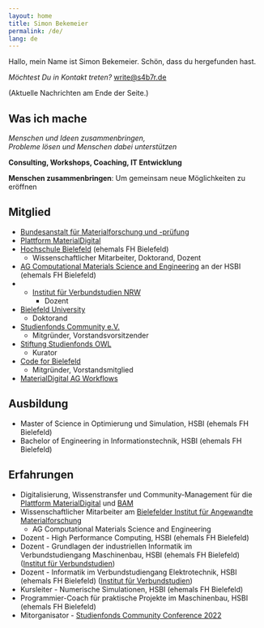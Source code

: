 ```yaml
---
layout: home
title: Simon Bekemeier
permalink: /de/
lang: de
---
```


Hallo, mein Name ist Simon Bekemeier. Schön, dass du hergefunden hast.

*Möchtest Du in Kontakt treten?* [write@s4b7r.de](mailto:write@s4b7r.de)

(Aktuelle Nachrichten am Ende der Seite.)

## Was ich mache

*Menschen und Ideen zusammenbringen,* <br>
*Probleme lösen und Menschen dabei unterstützen*

**Consulting, Workshops, Coaching, IT Entwicklung**

**Menschen zusammenbringen**: Um gemeinsam neue Möglichkeiten zu eröffnen

## Mitglied

- [Bundesanstalt für Materialforschung und -prüfung](https://www.bam.de/)
- [Plattform MaterialDigital](https://www.materialdigital.de/)
- [Hochschule Bielefeld](https://www.hsbi.de/) (ehemals FH Bielefeld)
    - Wissenschaftlicher Mitarbeiter, Doktorand, Dozent
- [AG Computational Materials Science and Engineering](https://www.hsbi.de/ium/forschung/arbeitsgruppen/computational-materials-science-and-engineering) an der HSBI (ehemals FH Bielefeld)
- - [Institut für Verbundstudien NRW](https://www.verbundstudium.de/)
    - Dozent
- [Bielefeld University](https://www.uni-bielefeld.de/)
    - Doktorand
- [Studienfonds Community e.V.](https://studienfondscommunity.de/)
    - Mitgründer, Vorstandsvorsitzender
- [Stiftung Studienfonds OWL](https://www.studienfonds-owl.de/)
    - Kurator
- [Code for Bielefeld](https://codefor.de/bielefeld/)
    - Mitgründer, Vorstandsmitglied
- [MaterialDigital AG Workflows](https://www.materialdigital.de/workflows/)

## Ausbildung

- Master of Science in Optimierung und Simulation, HSBI (ehemals FH Bielefeld)
- Bachelor of Engineering in Informationstechnik, HSBI (ehemals FH Bielefeld)

## Erfahrungen

- Digitalisierung, Wissenstransfer und Community-Management für die [Plattform MaterialDigital](https://www.materialdigital.de/) und [BAM](https://www.bam.de/)
- Wissenschaftlicher Mitarbeiter am [Bielefelder Institut für Angewandte Materialforschung](https://www.hsbi.de/bifam)
    - AG Computational Materials Science and Engineering
- Dozent - High Performance Computing, HSBI (ehemals FH Bielefeld)
- Dozent - Grundlagen der industriellen Informatik im Verbundstudiengang Maschinenbau, HSBI (ehemals FH Bielefeld) ([Institut für Verbundstudien](https://www.verbundstudium.de/))
- Dozent - Informatik im Verbundstudiengang Elektrotechnik, HSBI (ehemals FH Bielefeld) ([Institut für Verbundstudien](https://www.verbundstudium.de/))
- Kursleiter - Numerische Simulationen, HSBI (ehemals FH Bielefeld)
- Programmier-Coach für praktische Projekte im Maschinenbau, HSBI (ehemals FH Bielefeld)
- Mitorganisator - [Studienfonds Community Conference 2022](https://studienfondscommunity.de/kick-off-gelungen-die-studienfonds-community-conference-2022/)
